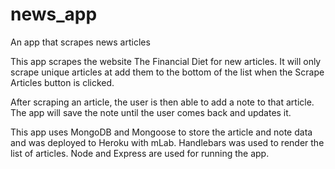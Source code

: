 # news_app
An app that scrapes news articles

This app scrapes the website The Financial Diet for new articles. It will only scrape unique articles at add them to the bottom of the list when the Scrape Articles button is clicked.

After scraping an article, the user is then able to add a note to that article. The app will save the note until the user comes back and updates it. 

This app uses MongoDB and Mongoose to store the article and note data and was deployed to Heroku with mLab. Handlebars was used to render the list of articles. Node and Express are used for running the app.
